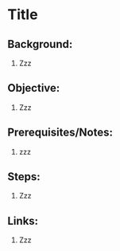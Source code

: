 # Title

## Background:

1. Zzz

## Objective:

1. Zzz

## Prerequisites/Notes:

1. zzz

## Steps:

1. Zzz

## Links:

1. Zzz


